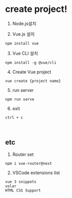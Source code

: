 # create project!

1. Node.js설치

2. Vue.js 설치
```
npm install vue
```

3. Vue CLI 설치
```
npm install -g @vue/cli
```

4. Create Vue project
```
vue create {project name}
```

5. run server
```
npm run serve
```

6. exit
```
ctrl + c
```
<br/>

## etc

1. Router set
```
npm i vue-router@next
```

2. VSCode extensions list
```
vue 3 snippets
volar
HTML CSS Support
```